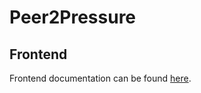 # Peer2Pressure

## Frontend 
Frontend documentation can be found [here](https://github.com/Peer2Pressure/Peer2Pressure/blob/frontend/frontend/README.md).
